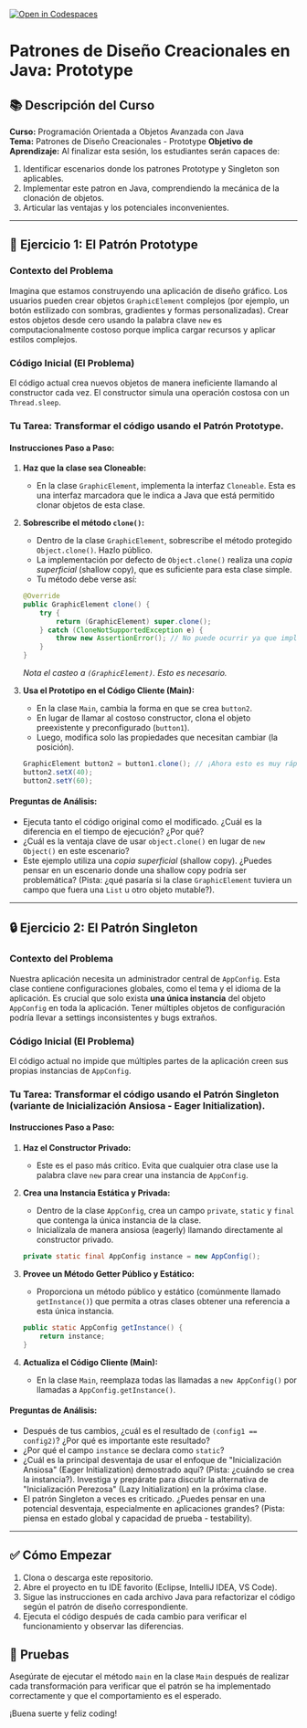 [![Open in Codespaces](https://classroom.github.com/assets/launch-codespace-2972f46106e565e64193e422d61a12cf1da4916b45550586e14ef0a7c637dd04.svg)](https://classroom.github.com/open-in-codespaces?assignment_repo_id=20542526)
# Patrones de Diseño Creacionales en Java: Prototype
## 📚 Descripción del Curso
**Curso:** Programación Orientada a Objetos Avanzada con Java  
**Tema:** Patrones de Diseño Creacionales - Prototype 
**Objetivo de Aprendizaje:** Al finalizar esta sesión, los estudiantes serán capaces de:
1.  Identificar escenarios donde los patrones Prototype y Singleton son aplicables.
2.  Implementar este patron en Java, comprendiendo la mecánica de la clonación de objetos.
3.  Articular las ventajas y los potenciales inconvenientes.

---

## 🧩 Ejercicio 1: El Patrón Prototype

### Contexto del Problema
Imagina que estamos construyendo una aplicación de diseño gráfico. Los usuarios pueden crear objetos `GraphicElement` complejos (por ejemplo, un botón estilizado con sombras, gradientes y formas personalizadas). Crear estos objetos desde cero usando la palabra clave `new` es computacionalmente costoso porque implica cargar recursos y aplicar estilos complejos.

### Código Inicial (El Problema)
El código actual crea nuevos objetos de manera ineficiente llamando al constructor cada vez. El constructor simula una operación costosa con un `Thread.sleep`.

### Tu Tarea: Transformar el código usando el Patrón Prototype.

#### Instrucciones Paso a Paso:
1.  **Haz que la clase sea Cloneable:**
    *   En la clase `GraphicElement`, implementa la interfaz `Cloneable`. Esta es una interfaz marcadora que le indica a Java que está permitido clonar objetos de esta clase.

2.  **Sobrescribe el método `clone()`:**
    *   Dentro de la clase `GraphicElement`, sobrescribe el método protegido `Object.clone()`. Hazlo público.
    *   La implementación por defecto de `Object.clone()` realiza una *copia superficial* (shallow copy), que es suficiente para esta clase simple.
    *   Tu método debe verse así:
    ```java
    @Override
    public GraphicElement clone() {
        try {
            return (GraphicElement) super.clone();
        } catch (CloneNotSupportedException e) {
            throw new AssertionError(); // No puede ocurrir ya que implementamos Cloneable
        }
    }
    ```
    *Nota el casteo a `(GraphicElement)`. Esto es necesario.*

3.  **Usa el Prototipo en el Código Cliente (Main):**
    *   En la clase `Main`, cambia la forma en que se crea `button2`.
    *   En lugar de llamar al costoso constructor, clona el objeto preexistente y preconfigurado (`button1`).
    *   Luego, modifica solo las propiedades que necesitan cambiar (la posición).
    ```java
    GraphicElement button2 = button1.clone(); // ¡Ahora esto es muy rápido!
    button2.setX(40);
    button2.setY(60);
    ```

#### Preguntas de Análisis:
*   Ejecuta tanto el código original como el modificado. ¿Cuál es la diferencia en el tiempo de ejecución? ¿Por qué?
*   ¿Cuál es la ventaja clave de usar `object.clone()` en lugar de `new Object()` en este escenario?
*   Este ejemplo utiliza una *copia superficial* (shallow copy). ¿Puedes pensar en un escenario donde una shallow copy podría ser problemática? (Pista: ¿qué pasaría si la clase `GraphicElement` tuviera un campo que fuera una `List` u otro objeto mutable?).

---

## 🔒 Ejercicio 2: El Patrón Singleton

### Contexto del Problema
Nuestra aplicación necesita un administrador central de `AppConfig`. Esta clase contiene configuraciones globales, como el tema y el idioma de la aplicación. Es crucial que solo exista **una única instancia** del objeto `AppConfig` en toda la aplicación. Tener múltiples objetos de configuración podría llevar a settings inconsistentes y bugs extraños.

### Código Inicial (El Problema)
El código actual no impide que múltiples partes de la aplicación creen sus propias instancias de `AppConfig`.

### Tu Tarea: Transformar el código usando el Patrón Singleton (variante de Inicialización Ansiosa - Eager Initialization).

#### Instrucciones Paso a Paso:
1.  **Haz el Constructor Privado:**
    *   Este es el paso más crítico. Evita que cualquier otra clase use la palabra clave `new` para crear una instancia de `AppConfig`.

2.  **Crea una Instancia Estática y Privada:**
    *   Dentro de la clase `AppConfig`, crea un campo `private`, `static` y `final` que contenga la única instancia de la clase.
    *   Inicialízala de manera ansiosa (eagerly) llamando directamente al constructor privado.
    ```java
    private static final AppConfig instance = new AppConfig();
    ```

3.  **Provee un Método Getter Público y Estático:**
    *   Proporciona un método público y estático (comúnmente llamado `getInstance()`) que permita a otras clases obtener una referencia a esta única instancia.
    ```java
    public static AppConfig getInstance() {
        return instance;
    }
    ```

4.  **Actualiza el Código Cliente (Main):**
    *   En la clase `Main`, reemplaza todas las llamadas a `new AppConfig()` por llamadas a `AppConfig.getInstance()`.

#### Preguntas de Análisis:
*   Después de tus cambios, ¿cuál es el resultado de `(config1 == config2)`? ¿Por qué es importante este resultado?
*   ¿Por qué el campo `instance` se declara como `static`?
*   ¿Cuál es la principal desventaja de usar el enfoque de "Inicialización Ansiosa" (Eager Initialization) demostrado aquí? (Pista: ¿cuándo se crea la instancia?). Investiga y prepárate para discutir la alternativa de "Inicialización Perezosa" (Lazy Initialization) en la próxima clase.
*   El patrón Singleton a veces es criticado. ¿Puedes pensar en una potencial desventaja, especialmente en aplicaciones grandes? (Pista: piensa en estado global y capacidad de prueba - testability).

---

## ✅ Cómo Empezar
1.  Clona o descarga este repositorio.
2.  Abre el proyecto en tu IDE favorito (Eclipse, IntelliJ IDEA, VS Code).
3.  Sigue las instrucciones en cada archivo Java para refactorizar el código según el patrón de diseño correspondiente.
4.  Ejecuta el código después de cada cambio para verificar el funcionamiento y observar las diferencias.

## 🧪 Pruebas
Asegúrate de ejecutar el método `main` en la clase `Main` después de realizar cada transformación para verificar que el patrón se ha implementado correctamente y que el comportamiento es el esperado.

¡Buena suerte y feliz coding!